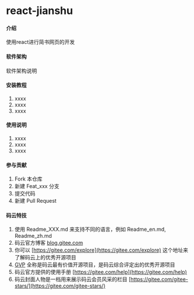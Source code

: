 # react-jianshu

#### 介绍
使用react进行简书网页的开发

#### 软件架构
软件架构说明


#### 安装教程

1.  xxxx
2.  xxxx
3.  xxxx

#### 使用说明

1.  xxxx
2.  xxxx
3.  xxxx

#### 参与贡献

1.  Fork 本仓库
2.  新建 Feat_xxx 分支
3.  提交代码
4.  新建 Pull Request


#### 码云特技

1.  使用 Readme\_XXX.md 来支持不同的语言，例如 Readme\_en.md, Readme\_zh.md
2.  码云官方博客 [blog.gitee.com](https://blog.gitee.com)
3.  你可以 [https://gitee.com/explore](https://gitee.com/explore) 这个地址来了解码云上的优秀开源项目
4.  [GVP](https://gitee.com/gvp) 全称是码云最有价值开源项目，是码云综合评定出的优秀开源项目
5.  码云官方提供的使用手册 [https://gitee.com/help](https://gitee.com/help)
6.  码云封面人物是一档用来展示码云会员风采的栏目 [https://gitee.com/gitee-stars/](https://gitee.com/gitee-stars/)

<!-- 
react-router-dom提供路由方法
react-redux中的Provider能使包含其中的组件接收store里的值
使用了react-redux的组件需要使用connect进行与store的连接
使用immutable中的fromJs能使store中的数据不轻易修改
因为当store中的数据一旦发生更新，所有的组件都会重新render，所以要在每个组件中添加上shouldComponentupdata进行当前组件是否需要更新，而使用pureCompon可以解决这个问题
react-router-dom中的link可以进行路由的跳转
使用style-component出来的标签无法准确获取里面的dom,所以需要通过innerRef来获取dom
react的登陆鉴权，当login为true时才能显示某个页面否则的话就跳转到登陆页面
为了页面的请求优化，组件需要进行异步加载，所以就需要react-loadable插件来进行组件的创建
当使用了react-loadable来异步加载组件，组件就有可能获取不到需要从路由this.props.params里的数据，所以需要用到react-router-dom中的withRouter来使组件能够获取this.props.params的数据
 -->
